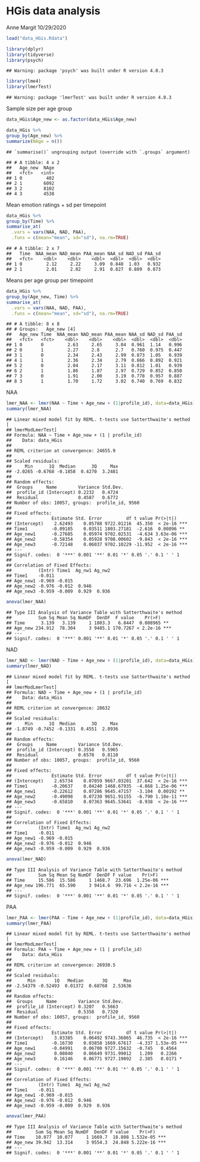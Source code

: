HGis data analysis
================
Anne Margit
10/29/2020

``` r
load("data_HGis.Rdata")
```

``` r
library(dplyr)
library(tidyverse)
library(psych)
```

    ## Warning: package 'psych' was built under R version 4.0.3

``` r
library(lme4)
library(lmerTest)
```

    ## Warning: package 'lmerTest' was built under R version 4.0.3

Sample size per age group

``` r
data_HGis$Age_new <- as.factor(data_HGis$Age_new)

data_HGis %>% 
group_by(Age_new) %>%
summarize(NAge = n())
```

    ## `summarise()` ungrouping output (override with `.groups` argument)

    ## # A tibble: 4 x 2
    ##   Age_new  NAge
    ##   <fct>   <int>
    ## 1 0         402
    ## 2 1        6092
    ## 3 2        8102
    ## 4 3        4538

Mean emotion ratings + sd per timepoint

``` r
data_HGis %>% 
group_by(Time) %>% 
summarise_at(
  .vars = vars(NAA, NAD, PAA),
  .funs = c(mean="mean", sd="sd"), na.rm=TRUE)
```

    ## # A tibble: 2 x 7
    ##   Time  NAA_mean NAD_mean PAA_mean NAA_sd NAD_sd PAA_sd
    ##   <fct>    <dbl>    <dbl>    <dbl>  <dbl>  <dbl>  <dbl>
    ## 1 0         2.12     2.22     3.09  0.848  1.03   0.932
    ## 2 1         2.01     2.02     2.91  0.827  0.889  0.873

Means per age group per timepoint

``` r
data_HGis %>% 
group_by(Age_new, Time) %>% 
summarise_at(
  .vars = vars(NAA, NAD, PAA),
  .funs = c(mean="mean", sd="sd"), na.rm=TRUE)
```

    ## # A tibble: 8 x 8
    ## # Groups:   Age_new [4]
    ##   Age_new Time  NAA_mean NAD_mean PAA_mean NAA_sd NAD_sd PAA_sd
    ##   <fct>   <fct>    <dbl>    <dbl>    <dbl>  <dbl>  <dbl>  <dbl>
    ## 1 0       0         2.63     2.65     3.04  0.961  1.14   0.996
    ## 2 0       1         2.27     2.8      2.7   0.760  0.975  0.447
    ## 3 1       0         2.34     2.43     2.99  0.873  1.05   0.939
    ## 4 1       1         2.36     2.34     2.79  0.866  0.892  0.921
    ## 5 2       0         2.04     2.17     3.11  0.812  1.01   0.939
    ## 6 2       1         1.86     1.87     2.97  0.729  0.852  0.850
    ## 7 3       0         1.91     2.00     3.19  0.778  0.957  0.887
    ## 8 3       1         1.70     1.72     3.02  0.740  0.769  0.832

NAA

``` r
lmer_NAA <- lmer(NAA ~ Time + Age_new + (1|profile_id), data=data_HGis)
summary(lmer_NAA)
```

    ## Linear mixed model fit by REML. t-tests use Satterthwaite's method [
    ## lmerModLmerTest]
    ## Formula: NAA ~ Time + Age_new + (1 | profile_id)
    ##    Data: data_HGis
    ## 
    ## REML criterion at convergence: 24655.9
    ## 
    ## Scaled residuals: 
    ##     Min      1Q  Median      3Q     Max 
    ## -2.0265 -0.6768 -0.1858  0.4270  3.2481 
    ## 
    ## Random effects:
    ##  Groups     Name        Variance Std.Dev.
    ##  profile_id (Intercept) 0.2232   0.4724  
    ##  Residual               0.4587   0.6772  
    ## Number of obs: 10057, groups:  profile_id, 9560
    ## 
    ## Fixed effects:
    ##               Estimate Std. Error         df t value Pr(>|t|)    
    ## (Intercept)    2.62493    0.05788 9722.01216  45.350  < 2e-16 ***
    ## Time1         -0.09185    0.03511 1803.27181  -2.616  0.00896 ** 
    ## Age_new1      -0.27685    0.05974 9702.02531  -4.634 3.63e-06 ***
    ## Age_new2      -0.58354    0.05928 9708.00602  -9.843  < 2e-16 ***
    ## Age_new3      -0.72148    0.06037 9702.10229 -11.952  < 2e-16 ***
    ## ---
    ## Signif. codes:  0 '***' 0.001 '**' 0.01 '*' 0.05 '.' 0.1 ' ' 1
    ## 
    ## Correlation of Fixed Effects:
    ##          (Intr) Time1  Ag_nw1 Ag_nw2
    ## Time1    -0.011                     
    ## Age_new1 -0.969 -0.015              
    ## Age_new2 -0.976 -0.012  0.946       
    ## Age_new3 -0.959 -0.009  0.929  0.936

``` r
anova(lmer_NAA)
```

    ## Type III Analysis of Variance Table with Satterthwaite's method
    ##          Sum Sq Mean Sq NumDF  DenDF  F value    Pr(>F)    
    ## Time      3.139   3.139     1 1803.3   6.8447  0.008965 ** 
    ## Age_new 234.912  78.304     3 9485.1 170.7267 < 2.2e-16 ***
    ## ---
    ## Signif. codes:  0 '***' 0.001 '**' 0.01 '*' 0.05 '.' 0.1 ' ' 1

NAD

``` r
lmer_NAD <- lmer(NAD ~ Time + Age_new + (1|profile_id), data=data_HGis)
summary(lmer_NAD)
```

    ## Linear mixed model fit by REML. t-tests use Satterthwaite's method [
    ## lmerModLmerTest]
    ## Formula: NAD ~ Time + Age_new + (1 | profile_id)
    ##    Data: data_HGis
    ## 
    ## REML criterion at convergence: 28632
    ## 
    ## Scaled residuals: 
    ##     Min      1Q  Median      3Q     Max 
    ## -1.8749 -0.7452 -0.1331  0.4551  2.8936 
    ## 
    ## Random effects:
    ##  Groups     Name        Variance Std.Dev.
    ##  profile_id (Intercept) 0.3558   0.5965  
    ##  Residual               0.6578   0.8110  
    ## Number of obs: 10057, groups:  profile_id, 9560
    ## 
    ## Fixed effects:
    ##               Estimate Std. Error         df t value Pr(>|t|)    
    ## (Intercept)    2.65734    0.07059 9667.03201  37.642  < 2e-16 ***
    ## Time1         -0.20637    0.04240 1468.67935  -4.868 1.25e-06 ***
    ## Age_new1      -0.22612    0.07286 9645.47157  -3.104  0.00192 ** 
    ## Age_new2      -0.49098    0.07230 9651.91155  -6.790 1.18e-11 ***
    ## Age_new3      -0.65810    0.07363 9645.53641  -8.938  < 2e-16 ***
    ## ---
    ## Signif. codes:  0 '***' 0.001 '**' 0.01 '*' 0.05 '.' 0.1 ' ' 1
    ## 
    ## Correlation of Fixed Effects:
    ##          (Intr) Time1  Ag_nw1 Ag_nw2
    ## Time1    -0.011                     
    ## Age_new1 -0.969 -0.015              
    ## Age_new2 -0.976 -0.012  0.946       
    ## Age_new3 -0.959 -0.009  0.929  0.936

``` r
anova(lmer_NAD)
```

    ## Type III Analysis of Variance Table with Satterthwaite's method
    ##          Sum Sq Mean Sq NumDF  DenDF F value    Pr(>F)    
    ## Time     15.586  15.586     1 1468.7  23.696  1.25e-06 ***
    ## Age_new 196.771  65.590     3 9414.6  99.716 < 2.2e-16 ***
    ## ---
    ## Signif. codes:  0 '***' 0.001 '**' 0.01 '*' 0.05 '.' 0.1 ' ' 1

PAA

``` r
lmer_PAA <- lmer(PAA ~ Time + Age_new + (1|profile_id), data=data_HGis)
summary(lmer_PAA)
```

    ## Linear mixed model fit by REML. t-tests use Satterthwaite's method [
    ## lmerModLmerTest]
    ## Formula: PAA ~ Time + Age_new + (1 | profile_id)
    ##    Data: data_HGis
    ## 
    ## REML criterion at convergence: 26930.5
    ## 
    ## Scaled residuals: 
    ##      Min       1Q   Median       3Q      Max 
    ## -2.54379 -0.52493  0.01372  0.68768  2.53636 
    ## 
    ## Random effects:
    ##  Groups     Name        Variance Std.Dev.
    ##  profile_id (Intercept) 0.3207   0.5663  
    ##  Residual               0.5358   0.7320  
    ## Number of obs: 10057, groups:  profile_id, 9560
    ## 
    ## Fixed effects:
    ##               Estimate Std. Error         df t value Pr(>|t|)    
    ## (Intercept)    3.03385    0.06492 9743.36065  46.735  < 2e-16 ***
    ## Time1         -0.16730    0.03858 1669.67617  -4.337 1.53e-05 ***
    ## Age_new1      -0.04991    0.06700 9727.15632  -0.745   0.4564    
    ## Age_new2       0.08040    0.06649 9731.99012   1.209   0.2266    
    ## Age_new3       0.16146    0.06771 9727.19092   2.385   0.0171 *  
    ## ---
    ## Signif. codes:  0 '***' 0.001 '**' 0.01 '*' 0.05 '.' 0.1 ' ' 1
    ## 
    ## Correlation of Fixed Effects:
    ##          (Intr) Time1  Ag_nw1 Ag_nw2
    ## Time1    -0.011                     
    ## Age_new1 -0.969 -0.015              
    ## Age_new2 -0.976 -0.012  0.946       
    ## Age_new3 -0.959 -0.009  0.929  0.936

``` r
anova(lmer_PAA)
```

    ## Type III Analysis of Variance Table with Satterthwaite's method
    ##         Sum Sq Mean Sq NumDF  DenDF F value    Pr(>F)    
    ## Time    10.077  10.077     1 1669.7  18.808 1.532e-05 ***
    ## Age_new 39.942  13.314     3 9554.3  24.848 5.222e-16 ***
    ## ---
    ## Signif. codes:  0 '***' 0.001 '**' 0.01 '*' 0.05 '.' 0.1 ' ' 1
